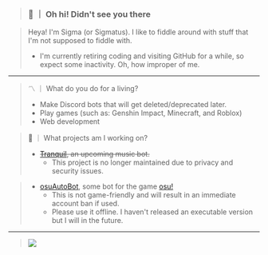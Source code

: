 > ### 👋 ｜ Oh hi! Didn't see you there

> Heya! I'm Sigma (or Sigmatus). I like to fiddle around with stuff that I'm not supposed to fiddle with.
> - I'm currently retiring coding and visiting GitHub for a while, so expect some inactivity. Oh, how improper of me.

---

> 〽️  ｜  What do you do for a living?
> - Make Discord bots that will get deleted/deprecated later.
> - Play games (such as: Genshin Impact, Minecraft, and Roblox)
> - Web development

> 🌱  ｜  What projects am I working on?
> - ~~[Tranquil](https://github.com/zeryu-lunaire/tranquil), an upcoming music bot.~~
>   - This project is no longer maintained due to privacy and security issues.

> - [osuAutoBot](https://github.com/zeryu-lunaire/osuAutoBot), some bot for the game [osu!](https://osu.ppy.sh)
>   - This is not game-friendly and will result in an immediate account ban if used.
>   - Please use it offline. I haven't released an executable version but I will in the future.

---

<blockquote>
  <div align="left">
    <img align="center" src="https://github-readme-stats.vercel.app/api/top-langs/?username=zeryu-lunaire&hide=shell&title_color=ffffff&text_color=FFFFFF&icon_color=2bbc8a&bg_color=1d1f21" />
  </div>
</blockquote>
